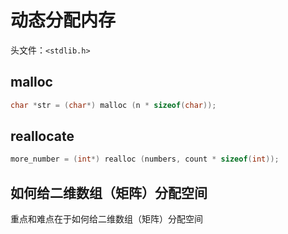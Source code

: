 # 动态分配内存

头文件：```<stdlib.h>```

## malloc

```c
char *str = (char*) malloc (n * sizeof(char));
```

## reallocate

```c
more_number = (int*) realloc (numbers, count * sizeof(int));
```

## 如何给二维数组（矩阵）分配空间

重点和难点在于如何给二维数组（矩阵）分配空间
